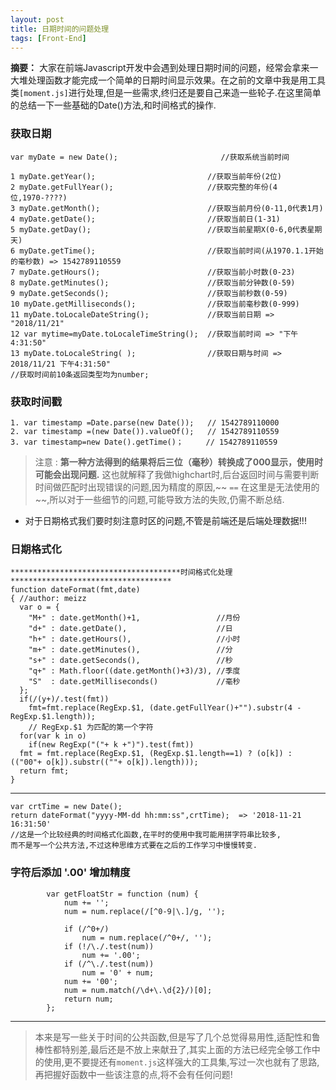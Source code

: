 ```yaml
---
layout: post
title: 日期时间的问题处理
tags: [Front-End]
---
```



**摘要：** 大家在前端Javascript开发中会遇到处理日期时间的问题，经常会拿来一大堆处理函数才能完成一个简单的日期时间显示效果。在之前的文章中我是用工具类`[moment.js]`进行处理,但是一些需求,终归还是要自己来造一些轮子.在这里简单的总结一下一些基础的Date()方法,和时间格式的操作.


### 获取日期

```
var myDate = new Date();                       //获取系统当前时间
```


```
1 myDate.getYear();                         //获取当前年份(2位)
2 myDate.getFullYear();                     //获取完整的年份(4位,1970-????)
3 myDate.getMonth();                        //获取当前月份(0-11,0代表1月)
4 myDate.getDate();                         //获取当前日(1-31)
5 myDate.getDay();                          //获取当前星期X(0-6,0代表星期天)
6 myDate.getTime();                         //获取当前时间(从1970.1.1开始的毫秒数) => 1542789110559
7 myDate.getHours();                        //获取当前小时数(0-23)
8 myDate.getMinutes();                      //获取当前分钟数(0-59)
9 myDate.getSeconds();                      //获取当前秒数(0-59)
10 myDate.getMilliseconds();                //获取当前毫秒数(0-999)
11 myDate.toLocaleDateString();             //获取当前日期 => "2018/11/21"
12 var mytime=myDate.toLocaleTimeString();  //获取当前时间 => "下午4:31:50"
13 myDate.toLocaleString( );                //获取日期与时间 => 2018/11/21 下午4:31:50"
//获取时间前10条返回类型均为number;
```

### 获取时间戳

```
1. var timestamp =Date.parse(new Date());   // 1542789110000
2. var timestamp =(new Date()).valueOf();   // 1542789110559
3. var timestamp=new Date().getTime()；     // 1542789110559
```

> 注意 : **第一种方法得到的结果将后三位（毫秒）转换成了000显示，使用时可能会出现问题.** 这也就解释了我做highchart时,后台返回时间与需要判断时间做匹配时出现错误的问题,因为精度的原因,~~ `==` 在这里是无法使用的~~,所以对于一些细节的问题,可能导致方法的失败,仍需不断总结.
 
* 对于日期格式我们要时刻注意时区的问题,不管是前端还是后端处理数据!!!


### 日期格式化


```
**************************************时间格式化处理************************************
function dateFormat(fmt,date)   
{ //author: meizz   
  var o = {   
    "M+" : date.getMonth()+1,                 //月份   
    "d+" : date.getDate(),                    //日   
    "h+" : date.getHours(),                   //小时   
    "m+" : date.getMinutes(),                 //分   
    "s+" : date.getSeconds(),                 //秒   
    "q+" : Math.floor((date.getMonth()+3)/3), //季度   
    "S"  : date.getMilliseconds()             //毫秒   
  };   
  if(/(y+)/.test(fmt))   
    fmt=fmt.replace(RegExp.$1, (date.getFullYear()+"").substr(4 - RegExp.$1.length));   
    // RegExp.$1 为匹配的第一个字符 
  for(var k in o)   
    if(new RegExp("("+ k +")").test(fmt))   
  fmt = fmt.replace(RegExp.$1, (RegExp.$1.length==1) ? (o[k]) : (("00"+ o[k]).substr((""+ o[k]).length)));   
  return fmt;   
}
```
---

```
var crtTime = new Date();
return dateFormat("yyyy-MM-dd hh:mm:ss",crtTime);  => '2018-11-21 16:31:50'
//这是一个比较经典的时间格式化函数,在平时的使用中我可能用拼字符串比较多,
而不是写一个公共方法,不过这种思维方式要在之后的工作学习中慢慢转变.
```

### 字符后添加 '.00' 增加精度

```
        var getFloatStr = function (num) {
            num += '';
            num = num.replace(/[^0-9|\.]/g, '');

            if (/^0+/)
                num = num.replace(/^0+/, '');
            if (!/\./.test(num))
                num += '.00';
            if (/^\./.test(num))
                num = '0' + num;
            num += '00';
            num = num.match(/\d+\.\d{2}/)[0];
            return num;
        };
```

---
> 本来是写一些关于时间的公共函数,但是写了几个总觉得易用性,适配性和鲁棒性都特别差,最后还是不放上来献丑了,其实上面的方法已经完全够工作中的使用,更不要提还有`moment.js`这样强大的工具集,写过一次也就有了思路,再把握好函数中一些该注意的点,将不会有任何问题!